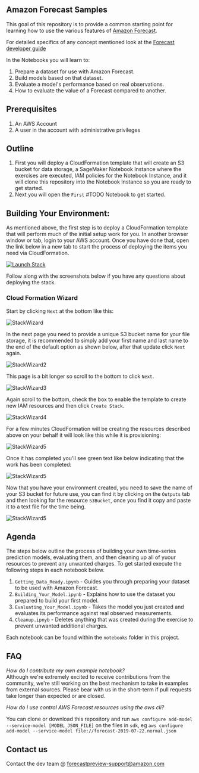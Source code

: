 ## Amazon Forecast Samples

This goal of this repository is to provide a common starting point for learning how to use the various features of [Amazon Forecast](https://aws.amazon.com/forecast/). 

For detailed specifics of any concept mentioned look at the [Forecast developer guide](https://docs.aws.amazon.com/forecast/latest/dg/what-is-forecast.html)

In the Notebooks you will learn to:

1. Prepare a dataset for use with Amazon Forecast.
1. Build models based on that dataset.
1. Evaluate a model's performance based on real observations.
1. How to evaluate the value of a Forecast compared to another.

## Prerequisites 

1. An AWS Account
1. A user in the account with administrative privileges


## Outline

1. First you will deploy a CloudFormation template that will create an S3 bucket for data storage, a SageMaker Notebook Instance where the exercises are executed, IAM policies for the Notebook Instance, and it will clone this repository into the Notebook Instance so you are ready to get started.
1. Next you will open the `First` #TODO Notebook to get started.


## Building Your Environment:

As mentioned above, the first step is to deploy a CloudFormation template that will perform much of the initial setup work for you. In another browser window or tab, login to your AWS account. Once you have done that, open the link below in a new tab to start the process of deploying the items you need via CloudFormation.

[![Launch Stack](https://s3.amazonaws.com/cloudformation-examples/cloudformation-launch-stack.png)](https://console.aws.amazon.com/cloudformation/home#/stacks/new?stackName=ForecastDemo&templateURL=https://chriskingpartnershare.s3.amazonaws.com/ForecastDemo.yaml)

Follow along with the screenshots below if you have any questions about deploying the stack.

### Cloud Formation Wizard

Start by clicking `Next` at the bottom like this:

![StackWizard](static/imgs/img1.png)

In the next page you need to provide a unique S3 bucket name for your file storage, it is recommended to simply add your first name and last name to the end of the default option as shown below, after that update click `Next` again.

![StackWizard2](static/imgs/img2.png)

This page is a bit longer so scroll to the bottom to click `Next`.

![StackWizard3](static/imgs/img4.png)


Again scroll to the bottom, check the box to enable the template to create new IAM resources and then click `Create Stack`.

![StackWizard4](static/imgs/img5.png)

For a few minutes CloudFormation will be creating the resources described above on your behalf it will look like this while it is provisioning:

![StackWizard5](static/imgs/img6.png)

Once it has completed you'll see green text like below indicating that the work has been completed:

![StackWizard5](static/imgs/img7.png)

Now that you have your environment created, you need to save the name of your S3 bucket for future use, you can find it by clicking on the `Outputs` tab and then looking for the resource `S3Bucket`, once you find it copy and paste it to a text file for the time being.

![StackWizard5](static/imgs/img8.png)

## Agenda

The steps below outline the process of building your own time-series prediction models, evaluating them, and then cleaning up all of yuour resources to prevent any unwanted charges. To get started execute the following steps in each notebook below.

1. `Getting_Data_Ready.ipynb` - Guides you through preparing your dataset to be used with Amazon Forecast.
1. `Building_Your_Model.ipynb` - Explains how to use the dataset you prepared to build your first model.
1. `Evaluating_Your_Model.ipynb` - Takes the model you just created and evaluates its performance against real observed measurements.
1. `Cleanup.ipnyb` - Deletes anything that was created during the exercise to prevent unwanted additional charges.

Each notebook can be found within the `notebooks` folder in this project.

## FAQ

_How do I contribute my own example notebook?_  
 Although we're extremely excited to receive contributions from the community, we're still working on the best mechanism to take in examples from external sources. Please bear with us in the short-term if pull requests take longer than expected or are closed.
 
 _How do I use control AWS Forecast resources using the aws cli?_

  You can clone or download this repository and run `aws configure add-model --service-model [MODEL_JSON_FILE]`
 on the files in `sdk`, eg `aws configure add-model --service-model file://forecast-2019-07-22.normal.json`
 
 ## Contact us
 Contact the dev team @ forecastpreview-support@amazon.com


